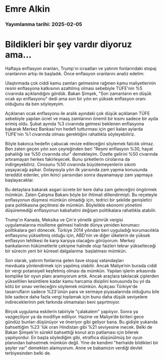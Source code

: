 # Emre Alkin

### Yayımlanma tarihi: 2025-02-05

# Bildikleri bir şey vardır diyoruz ama...

Haftaya enflasyon oranları, Trump'ın icraatları ve yatırım fonlarındaki stopaj oranlarının artışı ile başladık. Önce enflasyon oranlarını analiz edelim:

Ulaştırmada çok ciddi kamu zamları gelmesine rağmen kamu maliyetlerinin resmi enflasyona katkısının azaltılmış olması sebebiyle TÜFE'nin %5 civarında açıklandığını gördük. Bakan Şimşek, "Son zamanların en düşük ocak ayı enflasyonu" dedi ama son bir yılın en yüksek enflasyon oranı olduğunu da ben söyleyeyim.

Açıklanan ocak enflasyonu ile aralık ayındaki çok düşük açıklanan TÜFE sebebiyle yapılan ücret ve maaş zamlarının önemli bir kısmı sadece bir ayda erimiş oldu. Şubat ayında %3 civarında gelmesi beklenen enflasyona bakarak Merkez Bankası'nın hedefi tutturması için geri kalan aylarda TÜFE'nin %1 civarında olması gerektiğini rahatlıkla söyleyebiliriz.

Böyle bakınca hedefin çabucak revize edileceğini söylemek falcılık olmaz. Ben zaten geçen yılın son çeyreğinden beri "Resmi enflasyon %30, hayat pahalılığı ise %50 civarında olur" demekteyim. Özetle gelirini %50 civarında artıramayan herkes fakirleşecek. Bunu şirketlerin cirolarına da indirgeyebiliriz. Cirosunu %50 civarında büyütemeyenlerin sıkıntı yaşayacağı aşikar. Dolayısıyla yılın ilk yarısında zam yapma konusunda tereddüt edenler, yılın ikinci yarısından sonra dayanamayıp zam yapmaya başlayacaklar.

Bu detaylara bakarak asgari ücrete bir kere daha zam geleceğini öngörmek mümkün. Zaten Çalışma Bakanı böyle bir ihtimali dillendirmişti. Bu reçeteyle enflasyonun düşmesi mümkün olmadığı için, tedrici bir şekilde genişletici para politikasına geçilmesi de mümkün. Böylelikle ekonomi yönetimi düşüremediği enflasyonun kabahatini değişen politikalara rahatlıkla atabilir.

Trump'ın Kanada, Meksika ve Çin'e yönelik gümrük vergisi uygulamalarına misilleme gelmesi halinde dünya yeniden korumacı politikalara geri dönecek. Türkiye 2014 yılından beri uyguladığı korumacılıkla enflasyonu yükseltmiş olduğu için, ABD'nin ve diğer ülkelerin de yüksek enflasyon tehlikesi ile karşı karşıya olacağını görüyorum. Merkez bankalarının hükümetlerle çekişme halinde olup faizleri tekrar yükselteceği bir sürecin yeni bir küresel dalgalanma  başlatması mümkün.

Son olarak, yatırım fonlarına gelen ilave stopaj vatandaşları mevduata yönlendirmek için yapılmış olabilir. Ancak Maliye’nin burada ciddi bir vergi potansiyeli keşfetmiş olması da mümkün. Yapılan işlerin arkasında komplike bir oyun planı aramıyorum artık. Ancak araçlara takılacak çiplerden yükseltilen kesintilere kadar kamu harcama disiplini konusunda bu yıl da kötü bir sınav verileceğini söylemek mümkün. Açıkçası Türkiye'de tasarrufların sadece %23'ünün para ve sermaye piyasalarında olduğunu bile bile sadece daha fazla vergi toplamak için bunu daha düşük seviyelere indireceklerinin pek farkında olmamaları beni şaşırtmıyor.

Birçok uygulama eskilerin tabiriyle "çalakalem" yapılıyor. Sonra ya vazgeçiliyor ya da modifiye ediliyor. Hazine ve Maliye’de birileri gece gündüz bunları düşünüyor ve öneriyor gibi geliyor bana. Bu gidişle yukarıda bahsettiğim %23 'lük oran Hindistan gibi %21 seviyesine inecek. Belki de Bakan Şimşek'in sürekli bahsettiği konut arzı patlaması için bilerek yapılıyordur. En başta söylediğim gibi, etraflıca düşünülmüş bir oyun planından bahsetmek mümkün değil. Yine de kendimi "herhalde bildikleri bir şeyler var" demekten alamıyorum. Anne ve babamızın verdiği devlet terbiyesinden belki de.

